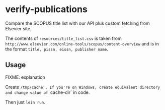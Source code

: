 # verify-publications

Compare the SCOPUS title list with our API plus custom fetching from Elsevier site.

The contents of `resources/title_list.csv` is taken from `http://www.elsevier.com/online-tools/scopus/content-overview` and is in the format `title, pissn, eissn, publisher name`.

## Usage

FIXME: explanation

Create `/tmp/cache'. If you're on Windows, create equivalent directory and change value of `cache-dir` in code. 

Then just `lein run`.

